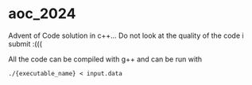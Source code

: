 # aoc_2024
Advent of Code solution in c++... Do not look at the quality of the code i submit :(((

All the code can be compiled with g++ and can be run with
```
./{executable_name} < input.data
```
